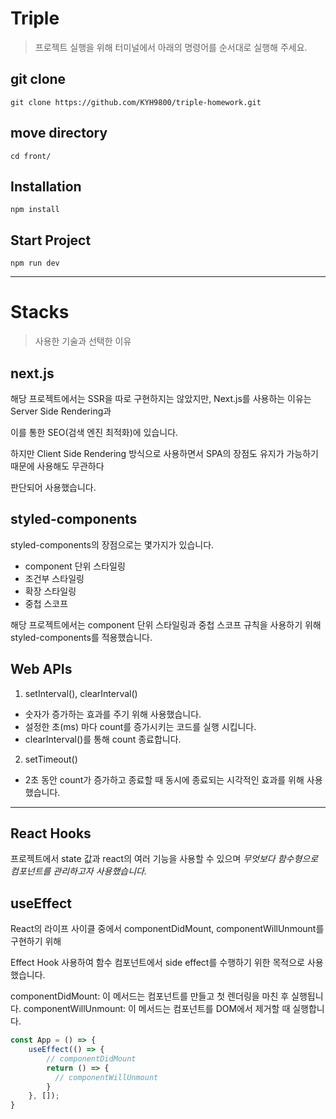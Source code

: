 # Triple
> 프로젝트 실행을 위해 터미널에서 아래의 명령어를 순서대로 실행해 주세요.

## git clone
```
git clone https://github.com/KYH9800/triple-homework.git
```

## move directory
```
cd front/
```

## Installation
```
npm install
```

## Start Project
```
npm run dev
```
----
# Stacks
> 사용한 기술과 선택한 이유

## next.js
해당 프로젝트에서는 SSR을 따로 구현하지는 않았지만, Next.js를 사용하는 이유는 Server Side Rendering과

이를 통한 SEO(검색 엔진 최적화)에 있습니다.

하지만 Client Side Rendering 방식으로 사용하면서 SPA의 장점도 유지가 가능하기 때문에 사용해도 무관하다

판단되어 사용했습니다.

## styled-components

styled-components의 장점으로는 몇가지가 있습니다.
- component 단위 스타일링
- 조건부 스타일링
- 확장 스타일링
- 중첩 스코프

해당 프로젝트에서는 component 단위 스타일링과 중첩 스코프 규칙을 사용하기 위해 styled-components를 적용했습니다.

## Web APIs
1. setInterval(), clearInterval()
- 숫자가 증가하는 효과를 주기 위해 사용했습니다.
- 설정한 초(ms) 마다 count를 증가시키는 코드를 실행 시킵니다.
- clearInterval()를 통해 count 종료합니다.

2. setTimeout()
- 2초 동안 count가 증가하고 종료할 때 동시에 종료되는 시각적인 효과를 위해 사용했습니다.

---
## React Hooks
프로젝트에서 state 값과 react의 여러 기능을 사용할 수 있으며 *무엇보다 함수형으로 컴포넌트를 관리하고자 사용했습니다.*

## useEffect

React의 라이프 사이클 중에서 componentDidMount, componentWillUnmount를 구현하기 위해

Effect Hook 사용하여 함수 컴포넌트에서 side effect를 수행하기 위한 목적으로 사용했습니다.

componentDidMount: 이 메서드는 컴포넌트를 만들고 첫 렌더링을 마친 후 실행됩니다.
componentWillUnmount: 이 메서드는 컴포넌트를 DOM에서 제거할 때 실행합니다.

```js
const App = () => {
    useEffect(() => {
        // componentDidMount
        return () => {
          // componentWillUnmount
        }
    }, []);
}
```
